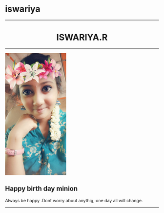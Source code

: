 # iswariya
<html>
<head><title>BIRTH DAY</title></head>
<body>
<hr size=3 noshade>
<h1><center>ISWARIYA.R</center></h1>
<hr size=3 noshade>
<img src="iswariya.jpg" height=400px width=200px>
<h2>Happy birth day minion </h2>
<p>Always be happy .Dont worry about anythig, one day all will change.</p>
<hr size=3 noshade>
  </body>
</html>
